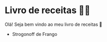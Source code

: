 # Livro de receitas :man_cook:

Olá! Seja bem vindo ao meu livro de receitas :wave:

* Strogonoff de Frango